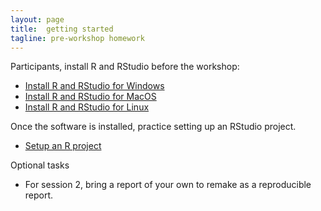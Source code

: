 ```yaml
---
layout: page
title:  getting started 
tagline: pre-workshop homework
---
```


Participants, install R and RStudio before the workshop: 

- [Install R and RStudio for Windows](https://github.com/DSR-RHIT/install-R-and-RStudio/blob/master/pages/install_R.md) 
- [Install R and RStudio for MacOS](https://rud.is/b/2015/10/20/installing-r-on-os-x/) 
- [Install R and RStudio for Linux](https://www.datascienceriot.com/how-to-install-r-in-linux-ubuntu-16-04-xenial-xerus/kris/) 

Once the software is installed, practice setting up an RStudio project. 

- [Setup an R project](https://github.com/DSR-RHIT/install-R-and-RStudio/blob/master/pages/setup_R_project.md) 

Optional tasks 

- For session 2, bring a report of your own to remake as a reproducible report. 
